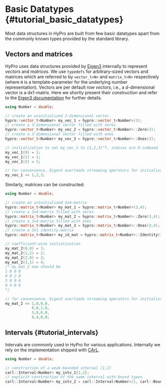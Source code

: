 # Basic Datatypes {#tutorial_basic_datatypes}

Most data structures in HyPro are built from few basic datatypes apart from the commonly known types provided by the standard library.

## Vectors and matrices

HyPro uses data structures provided by [Eigen3](https://eigen.tuxfamily.org/) internally to represent _vectors_ and _matrices_.
We use `typedefs` for arbitrary-sized vectors and matrices which are referred to by `vector_t<N>` and `matrix_t<N>` respectively (where `N` is a template-parameter for the underlying number representation).
Vectors are per default _row vectors_, i.e., a _d_-dimensional vector is a dx1-matrix.
Here we shortly present their construction and refer to the [Eigen3 documentation](https://eigen.tuxfamily.org/index.php?title=Main_Page#Documentation) for further details.

```c++
using Number = double;

// create an uninitialized 3-dimensional vector
hypro::vector_t<Number> my_vec_1 = hypro::vector_t<Number>(3);
// create a 3-dimensional vector filled with zeros
hypro::vector_t<Number> my_vec_2 = hypro::vector_t<Number>::Zero(3);
// create a 3-dimensional vector filled with ones
hypro::vector_t<Number> my_vec_3 = hypro::vector_t<Number>::Ones(3);

// initialization to set my_vec_1 to (1,2,3)^T, indices are 0-indexed
my_vec_1(0) = 1;
my_vec_1(1) = 2;
my_vec_1(2) = 3;

// for convenience, Eigen3 overloads streaming operators for initialization
my_vec_1 << 1,2,3;
```

Similarly, matrices can be constructed:

```c++
using Number = double;

// create an uninitialized 3x4-matrix
hypro::matrix_t<Number> my_mat_1 = hypro::matrix_t<Number>(3,4);
// create a 3x4-matrix filled with zeros
hypro::matrix_t<Number> my_mat_2 = hypro::matrix_t<Number>::Zero(3,4);
// create a 3x4-matrix filled with ones
hypro::matrix_t<Number> my_mat_3 = hypro::matrix_t<Number>::Ones(3,4);
// create a 3x3 identity-matrix
hypro::matrix_t<Number> my_id_mat = hypro::matrix_t<Number>::Identity(3);

// coefficient-wise initialization
my_mat_2(0,0) = 1;
my_mat_2(1,2) = 2;
my_mat_2(2,0) = 3;
my_mat_2(3,1) = 4;
/* my_mat_2 now should be
1 0 0 0
0 0 2 0
3 0 0 0
0 4 0 0
*/

// for convenience, Eigen3 overloads streaming operators for initialization
my_mat_2 << 1,0,0,0,
            0,0,2,0,
            3,0,0,0,
            0,4,0,0;
```

## Intervals {#tutorial_intervals}

Intervals are commonly used in HyPro for various applications.
Internally we rely on the implementation shipped with [CArL](https://github.com/smtrat/carl).

```c++
using Number = double;

// construction of a weak-bounded interval [1,2]
carl::Interval<Number> my_intv_1{1,2};
// explicit construction of the same interval with bound types
carl::Interval<Number> my_intv_2 = carl::Interval<Number>(1, carl::BoundType::WEAK, 2, carl::BoundType::WEAK);
```